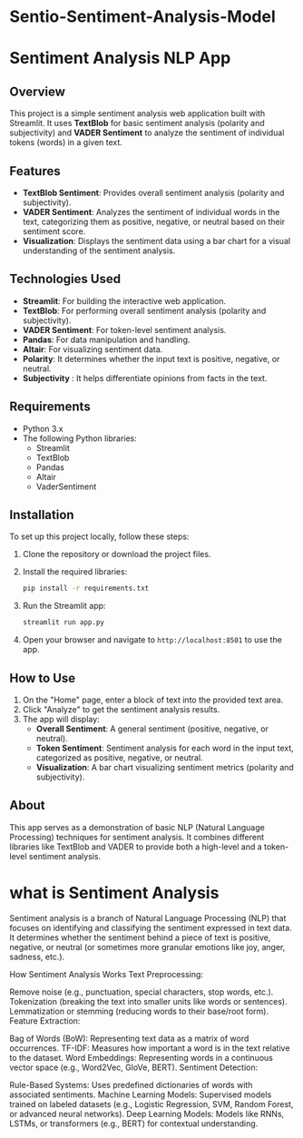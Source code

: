 # Sentio-Sentiment-Analysis-Model


# Sentiment Analysis NLP App

## Overview
This project is a simple sentiment analysis web application built with Streamlit. It uses **TextBlob** for basic sentiment analysis (polarity and subjectivity) and **VADER Sentiment** to analyze the sentiment of individual tokens (words) in a given text.

## Features
- **TextBlob Sentiment**: Provides overall sentiment analysis (polarity and subjectivity).
- **VADER Sentiment**: Analyzes the sentiment of individual words in the text, categorizing them as positive, negative, or neutral based on their sentiment score.
- **Visualization**: Displays the sentiment data using a bar chart for a visual understanding of the sentiment analysis.

## Technologies Used
- **Streamlit**: For building the interactive web application.
- **TextBlob**: For performing overall sentiment analysis (polarity and subjectivity).
- **VADER Sentiment**: For token-level sentiment analysis.
- **Pandas**: For data manipulation and handling.
- **Altair**: For visualizing sentiment data.
- **Polarity**: It determines whether the input text is positive, negative, or neutral.
- **Subjectivity** : It helps differentiate opinions from facts in the text. 

## Requirements
- Python 3.x
- The following Python libraries:
  - Streamlit
  - TextBlob
  - Pandas
  - Altair
  - VaderSentiment

## Installation
To set up this project locally, follow these steps:

1. Clone the repository or download the project files.
   
2. Install the required libraries:
    ```bash
    pip install -r requirements.txt
    ```

3. Run the Streamlit app:
    ```bash
    streamlit run app.py
    ```

4. Open your browser and navigate to `http://localhost:8501` to use the app.

## How to Use
1. On the "Home" page, enter a block of text into the provided text area.
2. Click "Analyze" to get the sentiment analysis results.
3. The app will display:
   - **Overall Sentiment**: A general sentiment (positive, negative, or neutral).
   - **Token Sentiment**: Sentiment analysis for each word in the input text, categorized as positive, negative, or neutral.
   - **Visualization**: A bar chart visualizing sentiment metrics (polarity and subjectivity).

## About
This app serves as a demonstration of basic NLP (Natural Language Processing) techniques for sentiment analysis. It combines different libraries like TextBlob and VADER to provide both a high-level and a token-level sentiment analysis.

# what is Sentiment Analysis
Sentiment analysis is a branch of Natural Language Processing (NLP) that focuses on identifying and classifying the sentiment expressed in text data. It determines whether the sentiment behind a piece of text is positive, negative, or neutral (or sometimes more granular emotions like joy, anger, sadness, etc.).

How Sentiment Analysis Works
Text Preprocessing:

Remove noise (e.g., punctuation, special characters, stop words, etc.).
Tokenization (breaking the text into smaller units like words or sentences).
Lemmatization or stemming (reducing words to their base/root form).
Feature Extraction:

Bag of Words (BoW): Representing text data as a matrix of word occurrences.
TF-IDF: Measures how important a word is in the text relative to the dataset.
Word Embeddings: Representing words in a continuous vector space (e.g., Word2Vec, GloVe, BERT).
Sentiment Detection:

Rule-Based Systems: Uses predefined dictionaries of words with associated sentiments.
Machine Learning Models: Supervised models trained on labeled datasets (e.g., Logistic Regression, SVM, Random Forest, or advanced neural networks).
Deep Learning Models: Models like RNNs, LSTMs, or transformers (e.g., BERT) for contextual understanding.


